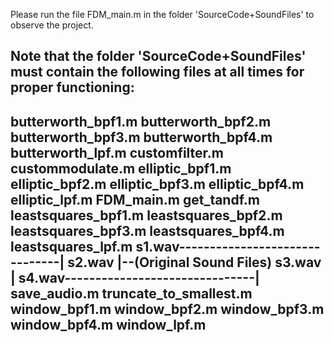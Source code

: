 Please run the file FDM_main.m in the folder 'SourceCode+SoundFiles' to observe the project.


Note that the folder 'SourceCode+SoundFiles' must contain the following files at all times for proper functioning:
----------------------
butterworth_bpf1.m
butterworth_bpf2.m
butterworth_bpf3.m
butterworth_bpf4.m
butterworth_lpf.m
customfilter.m
custommodulate.m
elliptic_bpf1.m
elliptic_bpf2.m
elliptic_bpf3.m
elliptic_bpf4.m
elliptic_lpf.m
FDM_main.m
get_tandf.m
leastsquares_bpf1.m
leastsquares_bpf2.m
leastsquares_bpf3.m
leastsquares_bpf4.m
leastsquares_lpf.m
s1.wav-------------------------------|
s2.wav                               |--(Original Sound Files)
s3.wav                               |
s4.wav-------------------------------|
save_audio.m
truncate_to_smallest.m
window_bpf1.m
window_bpf2.m
window_bpf3.m
window_bpf4.m
window_lpf.m
--------------------
